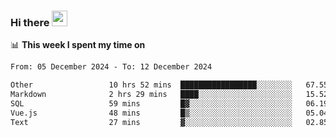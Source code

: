 ### Hi there <a href="https://www.gautamkrishnar.com/"><img src="https://media.giphy.com/media/hvRJCLFzcasrR4ia7z/giphy.gif" width="25px"></a>

📊 **This week I spent my time on**

<!--START_SECTION:waka-->

```txt
From: 05 December 2024 - To: 12 December 2024

Other                 10 hrs 52 mins  █████████████████░░░░░░░░   67.55 %
Markdown              2 hrs 29 mins   ████░░░░░░░░░░░░░░░░░░░░░   15.52 %
SQL                   59 mins         █▓░░░░░░░░░░░░░░░░░░░░░░░   06.19 %
Vue.js                48 mins         █▒░░░░░░░░░░░░░░░░░░░░░░░   05.04 %
Text                  27 mins         ▓░░░░░░░░░░░░░░░░░░░░░░░░   02.85 %
```

<!--END_SECTION:waka-->
